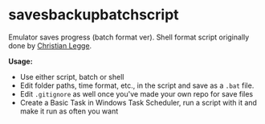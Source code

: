 # savesbackupbatchscript

Emulator saves progress (batch format ver). Shell format script originally done by [Christian Legge](https://github.com/christianlegge/).

**Usage:**

- Use either script, batch or shell
- Edit folder paths, time format, etc., in the script and save as a `.bat` file.
- Edit `.gitignore` as well once you've made your own repo for save files
- Create a Basic Task in Windows Task Scheduler, run a script with it and make it run as often you want

